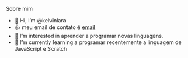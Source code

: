  Sobre mim    
 
- 👋 Hi, I’m @kelvinlara                                                                         
- :+1: meu email de contato é [email](lara.kelvin@escola.pr.gov.br) 
- 👀 I’m interested in  aprender a programar  novas linguagens. 
- 🌱 I’m currently learning  a programar recentemente  a linguagem de JavaScript e Scratch
